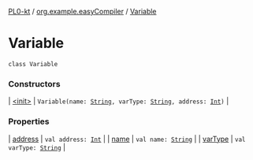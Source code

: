 [PL0-kt](../../index.md) / [org.example.easyCompiler](../index.md) / [Variable](./index.md)

# Variable

`class Variable`

### Constructors

| [&lt;init&gt;](-init-.md) | `Variable(name: `[`String`](https://kotlinlang.org/api/latest/jvm/stdlib/kotlin/-string/index.html)`, varType: `[`String`](https://kotlinlang.org/api/latest/jvm/stdlib/kotlin/-string/index.html)`, address: `[`Int`](https://kotlinlang.org/api/latest/jvm/stdlib/kotlin/-int/index.html)`)` |

### Properties

| [address](address.md) | `val address: `[`Int`](https://kotlinlang.org/api/latest/jvm/stdlib/kotlin/-int/index.html) |
| [name](name.md) | `val name: `[`String`](https://kotlinlang.org/api/latest/jvm/stdlib/kotlin/-string/index.html) |
| [varType](var-type.md) | `val varType: `[`String`](https://kotlinlang.org/api/latest/jvm/stdlib/kotlin/-string/index.html) |

